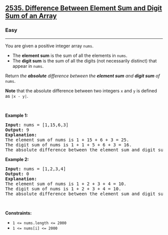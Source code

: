 <h2>
  <a href="https://leetcode.com/problems/difference-between-element-sum-and-digit-sum-of-an-array/description/">2535. Difference Between Element Sum and Digit Sum of an Array</a>
</h2>
<h3>Easy</h3>
<hr/>
<p>You are given a positive integer array <code>nums</code>.</p>

<ul>
  <li>
    The <strong>element sum</strong> is the sum of all the elements in
    <code>nums</code>.
  </li>
  <li>
    The <strong>digit sum</strong> is the sum of all the digits (not necessarily
    distinct) that appear in <code>nums</code>.
  </li>
</ul>

<p>
  Return
  <em
    >the <strong>absolute</strong> difference between the
    <strong>element sum</strong> and <strong>digit sum</strong> of </em
  ><code>nums</code>.
</p>

<p>
  <strong>Note</strong> that the absolute difference between two integers
  <code>x</code> and <code>y</code> is defined as <code>|x - y|</code>.
</p>

<p>&nbsp;</p>
<p><strong class="example">Example 1:</strong></p>

<pre><strong>Input:</strong> nums = [1,15,6,3]
<strong>Output:</strong> 9
<strong>Explanation:</strong> 
The element sum of nums is 1 + 15 + 6 + 3 = 25.
The digit sum of nums is 1 + 1 + 5 + 6 + 3 = 16.
The absolute difference between the element sum and digit sum is |25 - 16| = 9.
</pre>

<p><strong class="example">Example 2:</strong></p>

<pre><strong>Input:</strong> nums = [1,2,3,4]
<strong>Output:</strong> 0
<strong>Explanation:</strong>
The element sum of nums is 1 + 2 + 3 + 4 = 10.
The digit sum of nums is 1 + 2 + 3 + 4 = 10.
The absolute difference between the element sum and digit sum is |10 - 10| = 0.
</pre>

<p>&nbsp;</p>
<p><strong>Constraints:</strong></p>

<ul>
  <li><code>1 &lt;= nums.length &lt;= 2000</code></li>
  <li><code>1 &lt;= nums[i] &lt;= 2000</code></li>
</ul>
